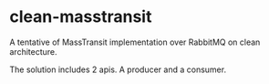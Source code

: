 # clean-masstransit

A tentative of MassTransit implementation over RabbitMQ on clean architecture.

The solution includes 2 apis. A producer and a consumer.
